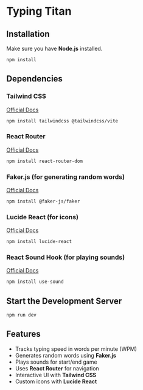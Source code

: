 # Typing Titan 

## Installation
Make sure you have **Node.js** installed. 

```sh
npm install
```

## Dependencies

### Tailwind CSS
[Official Docs](https://tailwindcss.com/docs/installation/using-vite)
```sh
npm install tailwindcss @tailwindcss/vite
```

### React Router
[Official Docs](https://reactrouter.com/en/main/start/overview)
```sh
npm install react-router-dom
```

### Faker.js (for generating random words)
[Official Docs](https://www.npmjs.com/package/@faker-js/faker)
```sh
npm install @faker-js/faker
```

### Lucide React (for icons)
[Official Docs](https://lucide.dev/docs/lucide-react)
```sh
npm install lucide-react
```

### React Sound Hook (for playing sounds)
[Official Docs](https://www.npmjs.com/package/use-sound)
```sh
npm install use-sound
```

## Start the Development Server
```sh
npm run dev
```

## Features
- Tracks typing speed in words per minute (WPM)
- Generates random words using **Faker.js**
- Plays sounds for start/end game
- Uses **React Router** for navigation
- Interactive UI with **Tailwind CSS**
- Custom icons with **Lucide React**


